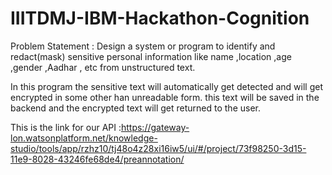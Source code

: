 # IIITDMJ-IBM-Hackathon-Cognition
Problem Statement : Design a system or program to identify and redact(mask) sensitive personal information like name ,location ,age ,gender ,Aadhar , etc from unstructured text.






In this program the sensitive text will automatically get detected and will get encrypted in some other han unreadable form.
this text will be saved in the backend and the encrypted text will get returned to the user.



This is the link for our API :https://gateway-lon.watsonplatform.net/knowledge-studio/tools/app/rzhz10/tj48o4z28xi16iw5/ui/#/project/73f98250-3d15-11e9-8028-43246fe68de4/preannotation/
